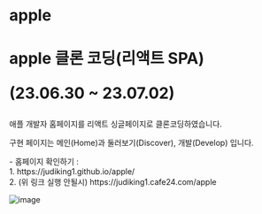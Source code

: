 # apple

<h1>
  apple 클론 코딩(리액트 SPA)
  <p>(23.06.30 ~ 23.07.02)</p>
</h1>
<p>애플 개발자 홈페이지를 리액트 싱글페이지로 클론코딩하였습니다.</p>
<p>구현 페이지는 메인(Home)과 둘러보기(Discover), 개발(Develop) 입니다.</p>

<p>
  - 홈페이지 확인하기 :
  <br>
  1. https://judiking1.github.io/apple/
  <br>
  2. (위 링크 실행 안될시) https://judiking1.cafe24.com/apple
</p>

![image](https://github.com/judiking1/apple/assets/110409369/d06d1081-f306-4619-a044-c75bbbb36e92)



